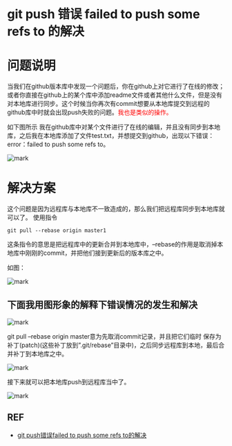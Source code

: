 # git push 错误 failed to push some refs to 的解决

# **问题说明**

当我们在github版本库中发现一个问题后，你在github上对它进行了在线的修改；或者你直接在github上的某个库中添加readme文件或者其他什么文件，但是没有对本地库进行同步。这个时候当你再次有commit想要从本地库提交到远程的github库中时就会出现push失败的问题。<span style="color:red;">我也是类似的操作。</span>

如下图所示
我在github库中对某个文件进行了在线的编辑，并且没有同步到本地库，之后我在本地库添加了文件test.txt，并想提交到github，出现以下错误：error：failed to push some refs to。

![mark](http://pacdb2bfr.bkt.clouddn.com/blog/image/180820/g5kDfcAfIk.png?imageslim)


# **解决方案**

这个问题是因为远程库与本地库不一致造成的，那么我们把远程库同步到本地库就可以了。
使用指令

```
git pull --rebase origin master1
```

这条指令的意思是把远程库中的更新合并到本地库中，–rebase的作用是取消掉本地库中刚刚的commit，并把他们接到更新后的版本库之中。

如图：

![mark](http://pacdb2bfr.bkt.clouddn.com/blog/image/180820/jE2CfFC3l0.png?imageslim)


## **下面我用图形象的解释下错误情况的发生和解决**

![mark](http://pacdb2bfr.bkt.clouddn.com/blog/image/180820/1DDc8BhFbA.png?imageslim)


git pull –rebase origin master意为先取消commit记录，并且把它们临时 保存为补丁(patch)(这些补丁放到”.git/rebase”目录中)，之后同步远程库到本地，最后合并补丁到本地库之中。


![mark](http://pacdb2bfr.bkt.clouddn.com/blog/image/180820/Ejl9hIHhIE.png?imageslim)

接下来就可以把本地库push到远程库当中了。


![mark](http://pacdb2bfr.bkt.clouddn.com/blog/image/180820/Jhkli1586m.png?imageslim)





## REF

- [git push错误failed to push some refs to的解决](https://blog.csdn.net/MBuger/article/details/70197532)
